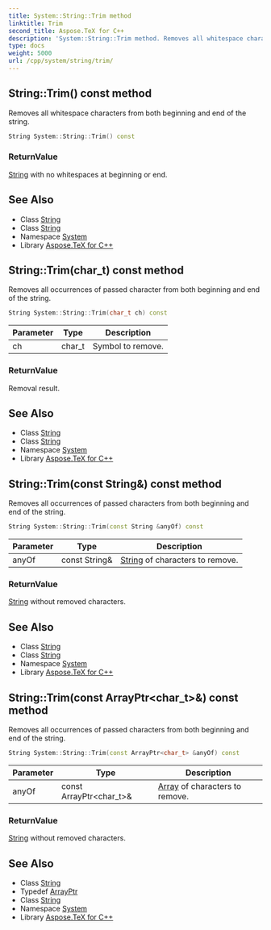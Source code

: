 ```yaml
---
title: System::String::Trim method
linktitle: Trim
second_title: Aspose.TeX for C++
description: 'System::String::Trim method. Removes all whitespace characters from both beginning and end of the string in C++.'
type: docs
weight: 5000
url: /cpp/system/string/trim/
---
```

## String::Trim() const method


Removes all whitespace characters from both beginning and end of the string.

```cpp
String System::String::Trim() const
```


### ReturnValue

[String](../) with no whitespaces at beginning or end.

## See Also

* Class [String](../)
* Class [String](../)
* Namespace [System](../../)
* Library [Aspose.TeX for C++](../../../)
## String::Trim(char_t) const method


Removes all occurrences of passed character from both beginning and end of the string.

```cpp
String System::String::Trim(char_t ch) const
```


| Parameter | Type | Description |
| --- | --- | --- |
| ch | char_t | Symbol to remove. |

### ReturnValue

Removal result.

## See Also

* Class [String](../)
* Class [String](../)
* Namespace [System](../../)
* Library [Aspose.TeX for C++](../../../)
## String::Trim(const String\&) const method


Removes all occurrences of passed characters from both beginning and end of the string.

```cpp
String System::String::Trim(const String &anyOf) const
```


| Parameter | Type | Description |
| --- | --- | --- |
| anyOf | const String\& | [String](../) of characters to remove. |

### ReturnValue

[String](../) without removed characters.

## See Also

* Class [String](../)
* Class [String](../)
* Namespace [System](../../)
* Library [Aspose.TeX for C++](../../../)
## String::Trim(const ArrayPtr\<char_t\>\&) const method


Removes all occurrences of passed characters from both beginning and end of the string.

```cpp
String System::String::Trim(const ArrayPtr<char_t> &anyOf) const
```


| Parameter | Type | Description |
| --- | --- | --- |
| anyOf | const ArrayPtr\<char_t\>\& | [Array](../../array/) of characters to remove. |

### ReturnValue

[String](../) without removed characters.

## See Also

* Class [String](../)
* Typedef [ArrayPtr](../../arrayptr/)
* Class [String](../)
* Namespace [System](../../)
* Library [Aspose.TeX for C++](../../../)
